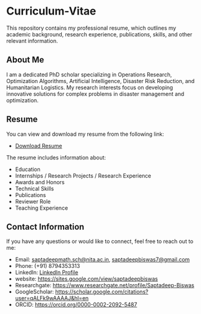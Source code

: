 # Curriculum-Vitae
This repository contains my professional resume, which outlines my academic background, research experience, publications, skills, and other relevant information.
## About Me

I am a dedicated PhD scholar specializing in Operations Research, Optimization Algorithms, Artificial Intelligence, Disaster Risk Reduction, and Humanitarian Logistics. My research interests focus on developing innovative solutions for complex problems in disaster management and optimization.

## Resume

You can view and download my resume from the following link:

- [Download Resume](https://github.com/saptadeepb/Curriculum-Vitae)

The resume includes information about:
- Education
- Internships / Research Projects / Research Experience
- Awards and Honors
- Technical Skills
- Publications
- Reviewer Role
- Teaching Experience


## Contact Information

If you have any questions or would like to connect, feel free to reach out to me:

- Email: saptadeepmath.sch@nita.ac.in, saptadeepbiswas7@gmail.com
- Phone: (+91) 8794353313
- LinkedIn: [LinkedIn Profile](https://www.linkedin.com/in/saptadeep-biswas-1531a6126)
- website: https://sites.google.com/view/saptadeepbiswas
- Researchgate: https://www.researchgate.net/profile/Saptadeep-Biswas
- GoogleScholar: https://scholar.google.com/citations?user=qALFk9wAAAAJ&hl=en
- ORCID: https://orcid.org/0000-0002-2092-5487
